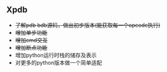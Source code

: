 ## Xpdb

- <del>了解pdb bdb源码，做出初步版本(能获取每一个opcode执行)</del>
- <del>增加单步功能</del>
- <del>增加cmd交互</del>
- <del>增加断点功能</del>
- 增加python运行时栈的储存及表示
- 对更多的python版本做一个简单适配

